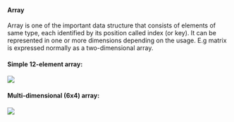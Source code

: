 #### Array
Array is one of the important data structure that consists of elements of same type, each identified by its position called index (or key). It can be represented in one or more dimensions depending on the usage. E.g matrix is expressed normally as a two-dimensional array. 

#### Simple 12-element array:

![](https://upload.wikimedia.org/wikibooks/en/8/85/SimpleArray.png)

#### Multi-dimensional (6x4) array:
![](https://upload.wikimedia.org/wikibooks/en/1/16/MultidimensionalArray.png)
